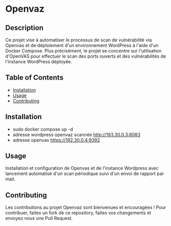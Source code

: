 # Openvaz

## Description

Ce projet vise à automatiser le processus de scan de vulnérabilité via Openvas et de déploiement d'un environnement WordPress à l'aide d'un Docker Compose. Plus précisément, le projet se concentre sur l'utilisation d'OpenVAS pour effectuer le scan des ports ouverts et des vulnérabilités de l'instance WordPress déployée.

## Table of Contents

- [Installation](#installation)
- [Usage](#usage)
- [Contributing](#contributing)

## Installation

- sudo docker compose up -d
- adresse wordpress openvaz scannée http://193.30.0.3:8083 
- adresse openvas https://192.30.0.4:9392

## Usage

Installation et configuration de Openvas et de l'instance Wordpress avec lancement automatisé d'un scan périodique suivi d'un envoi de rapport par mail.

## Contributing

Les contributions au projet Openvaz sont bienvenues et encouragées ! Pour contribuer, faites un fork de ce repository, faites vos changements et envoyez nous une Pull Request.

